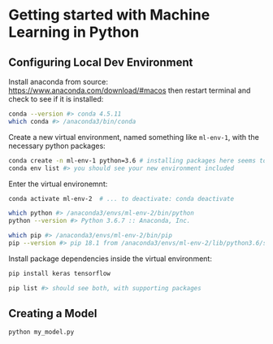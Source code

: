 # Getting started with Machine Learning in Python

## Configuring Local Dev Environment

Install anaconda from source: https://www.anaconda.com/download/#macos then restart terminal and check to see if it is installed:

```sh
conda --version #> conda 4.5.11
which conda #> /anaconda3/bin/conda
```

Create a new virtual environment, named something like `ml-env-1`, with the necessary python packages:

```sh
conda create -n ml-env-1 python=3.6 # installing packages here seems to not work, also version 3.7 not yet supported by tensorflow, so use python 3.6
conda env list #> you should see your new environment included
```

Enter the virtual environemnt:

```sh
conda activate ml-env-2  # ... to deactivate: conda deactivate

which python #> /anaconda3/envs/ml-env-2/bin/python
python --version #> Python 3.6.7 :: Anaconda, Inc.

which pip #> /anaconda3/envs/ml-env-2/bin/pip
pip --version #> pip 18.1 from /anaconda3/envs/ml-env-2/lib/python3.6/site-packages/pip (python 3.6)
```

Install package dependencies inside the virtual environment:

```sh
pip install keras tensorflow

pip list #> should see both, with supporting packages
```



## Creating a Model

```sh
python my_model.py
```
